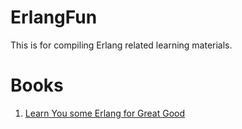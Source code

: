 ErlangFun
=========

This is for compiling Erlang related learning materials.

Books
=========
1. [Learn You some Erlang for Great Good](http://learnyousomeerlang.com/content)

